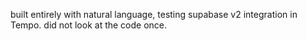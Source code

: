 built entirely with natural language, testing supabase v2 integration in Tempo. did not look at the code once.
